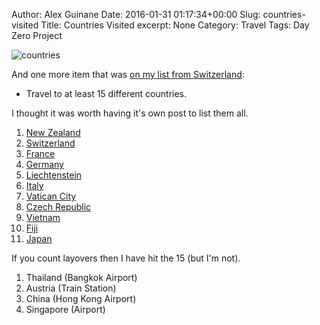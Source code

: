 Author: Alex Guinane
Date: 2016-01-31 01:17:34+00:00
Slug: countries-visited
Title: Countries Visited
excerpt: None
Category: Travel
Tags: Day Zero Project

![countries](/images/2016/1016-01-31-countries-visited/countries_visited.png)

And one more item that was [on my list from Switzerland](/posts/2016/101-thing-in-1001-days):

* Travel to at least 15 different countries.

I thought it was worth having it's own post to list them all.

1. [New Zealand](https://alexguinane.wordpress.com/tag/new-zealand/)
2. [Switzerland](https://alexguinane.wordpress.com/tag/switzerland/)
3. [France](https://alexguinane.wordpress.com/tag/france/)
4. [Germany](https://alexguinane.wordpress.com/tag/germany/)
5. [Liechtenstein](https://alexguinane.wordpress.com/tag/liechtenstein/)
6. [Italy](https://alexguinane.wordpress.com/tag/italy/)
7. [Vatican City](https://alexguinane.wordpress.com/tag/vatican-city/)
8. [Czech Republic](https://alexguinane.wordpress.com/tag/czech-republic/)
9. [Vietnam](https://alexguinane.wordpress.com/tag/vietnam/)
10. [Fiji](https://alexguinane.wordpress.com/tag/fiji/)
11. [Japan](https://alexguinane.wordpress.com/tag/japan/)

If you count layovers then I have hit the 15 (but I'm not).

1. Thailand (Bangkok Airport)
2. Austria (Train Station)
3. China (Hong Kong Airport)
4. Singapore (Airport)
